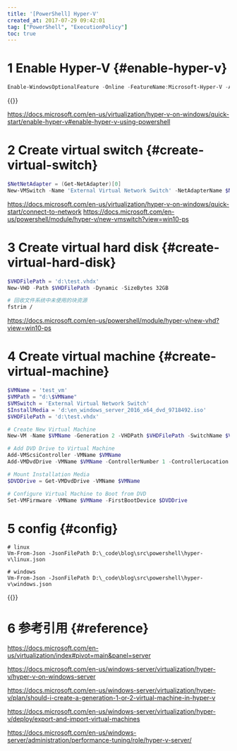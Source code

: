 ```yaml
---
title: '[PowerShell] Hyper-V'
created_at: 2017-07-29 09:42:01
tag: ["PowerShell", "ExecutionPolicy"]
toc: true
---
```


# 1 Enable Hyper-V {#enable-hyper-v}


```powershell
Enable-WindowsOptionalFeature -Online -FeatureName:Microsoft-Hyper-V -All
```

{{<highlight-file path="enable-hyper-v.cmd" lang="cmd">}}

https://docs.microsoft.com/en-us/virtualization/hyper-v-on-windows/quick-start/enable-hyper-v#enable-hyper-v-using-powershell


# 2 Create virtual switch {#create-virtual-switch}


```powershell
$NetNetAdapter = (Get-NetAdapter)[0]
New-VMSwitch -Name 'External Virtual Network Switch' -NetAdapterName $NetNetAdapter.Name -AllowManagementOS $TRUE
```

https://docs.microsoft.com/en-us/virtualization/hyper-v-on-windows/quick-start/connect-to-network
https://docs.microsoft.com/en-us/powershell/module/hyper-v/new-vmswitch?view=win10-ps


# 3 Create virtual hard disk {#create-virtual-hard-disk}


```powershell
$VHDFilePath = 'd:\test.vhdx'
New-VHD -Path $VHDFilePath -Dynamic -SizeBytes 32GB
```

```bash
# 回收文件系统中未使用的块资源
fstrim /
```

https://docs.microsoft.com/en-us/powershell/module/hyper-v/new-vhd?view=win10-ps


# 4 Create virtual machine {#create-virtual-machine}

```powershell
$VMName = 'test_vm'
$VMPath = "d:\$VMName"
$VMSwitch = 'External Virtual Network Switch'
$InstallMedia = 'd:\en_windows_server_2016_x64_dvd_9718492.iso'
$VHDFilePath = 'd:\test.vhdx'

# Create New Virtual Machine
New-VM -Name $VMName -Generation 2 -VHDPath $VHDFilePath -SwitchName $VMSwitch -MemoryStartupBytes 2147483648 -Path $VMPath

# Add DVD Drive to Virtual Machine
Add-VMScsiController -VMName $VMName
Add-VMDvdDrive -VMName $VMName -ControllerNumber 1 -ControllerLocation 0 -Path $InstallMedia

# Mount Installation Media
$DVDDrive = Get-VMDvdDrive -VMName $VMName

# Configure Virtual Machine to Boot from DVD
Set-VMFirmware -VMName $VMName -FirstBootDevice $DVDDrive
```

# 5 config {#config}

```pwsh
# linux
Vm-From-Json -JsonFilePath D:\_code\blog\src\powershell\hyper-v\linux.json

# windows
Vm-From-Json -JsonFilePath D:\_code\blog\src\powershell\hyper-v\windows.json
```

{{<highlight-files title="Hyper-V Json"  regex="^.*\.json$" lang="json">}}


# 6 参考引用 {#reference}

https://docs.microsoft.com/en-us/virtualization/index#pivot=main&panel=server

https://docs.microsoft.com/en-us/windows-server/virtualization/hyper-v/hyper-v-on-windows-server

https://docs.microsoft.com/en-us/windows-server/virtualization/hyper-v/plan/should-i-create-a-generation-1-or-2-virtual-machine-in-hyper-v

https://docs.microsoft.com/en-us/windows-server/virtualization/hyper-v/deploy/export-and-import-virtual-machines

https://docs.microsoft.com/en-us/windows-server/administration/performance-tuning/role/hyper-v-server/
